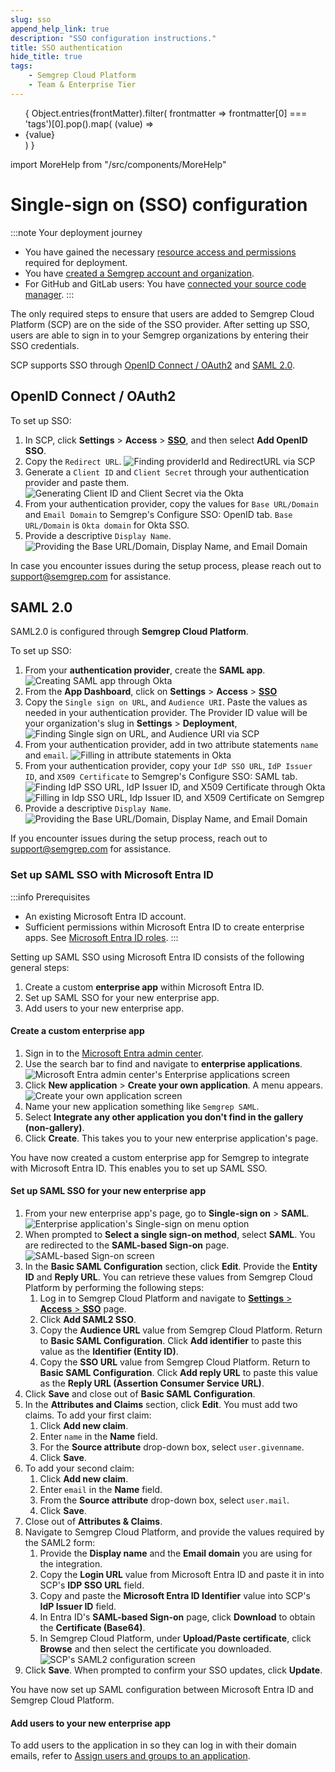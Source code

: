 ```yaml
---
slug: sso
append_help_link: true
description: "SSO configuration instructions."
title: SSO authentication 
hide_title: true
tags:
    - Semgrep Cloud Platform
    - Team & Enterprise Tier
---
```


<ul id="tag__badge-list">
{
Object.entries(frontMatter).filter(
    frontmatter => frontmatter[0] === 'tags')[0].pop().map(
    (value) => <li class='tag__badge-item'>{value}</li> )
}
</ul>

import MoreHelp from "/src/components/MoreHelp"

# Single-sign on (SSO) configuration


:::note Your deployment journey
- You have gained the necessary [resource access and permissions](/deployment/checklist) required for deployment.
- You have [created a Semgrep account and organization](/deployment/create-account-and-orgs). 
- For GitHub and GitLab users: You have [connected your source code manager](/deployment/connect-scm).
:::

The only required steps to ensure that users are added to Semgrep Cloud Platform (SCP) are on the side of the SSO provider. After setting up SSO, users are able to sign in to your Semgrep organizations by entering their SSO credentials.

SCP supports SSO through [OpenID Connect / OAuth2](#openid-connect--oauth2) and [SAML 2.0](#saml-20).

## OpenID Connect / OAuth2

To set up SSO:

1. In SCP, click **Settings** > **Access** > **[SSO](https://semgrep.dev/orgs/-/settings/access/sso)**, and then select **Add OpenID SSO**.
2. Copy the `Redirect URL`.
    ![Finding providerId and RedirectURL via SCP](/img/sso-redirect-url.png "Finding Provider ID and RedirectURI via SCP")
3. Generate a `Client ID` and `Client Secret` through your authentication provider and paste them.
    ![Generating Client ID and Client Secret via the Okta](/img/sso-clientID-clientSecret.png "Generating Client ID and Client Secret through Okta")
4. From your authentication provider, copy the values for `Base URL/Domain` and `Email Domain` to Semgrep's Configure SSO: OpenID tab. `Base URL/Domain` is `Okta domain` for Okta SSO.
5. Provide a descriptive `Display Name`.
    ![Providing the Base URL/Domain, Display Name, and Email Domain](/img/sso-display-name.png "Providing the Base URL/Domain, Display Name, and Email Domain")

In case you encounter issues during the setup process, please reach out to [support@semgrep.com](mailto:support@semgrep.com) for assistance.

## SAML 2.0

SAML2.0 is configured through **Semgrep Cloud Platform**. 

To set up SSO:

1. From your **authentication provider**, create the **SAML app**.
    ![Creating SAML app through Okta](/img/saml-creating-app.png "Creating SAML app through Okta")
2. From the **App Dashboard**, click on **Settings** > **Access** > **[SSO](https://semgrep.dev/orgs/-/settings/access/sso)**
3. Copy the `Single sign on URL`, and `Audience URI`. Paste the values as needed in your authentication provider. The Provider ID value will be your organization's slug in **Settings** > **Deployment**,
    ![Finding Single sign on URL, and Audience URI via SCP](/img/saml-copy-urls.png "Finding Single sign on URL, and Audience URI via SCP")
4. From your authentication provider, add in two attribute statements `name` and `email`.
    ![Filling in attribute statements in Okta](/img/saml-attribute-statements.png "Filling in attribute statements through Okta")
5. From your authentication provider, copy your `IdP SSO URL`, `IdP Issuer ID`, and `X509 Certificate` to Semgrep's Configure SSO: SAML tab.
    ![Finding IdP SSO URL, IdP Issuer ID, and X509 Certificate through Okta](/img/saml-copy-IdPSSO-IdPID-and-X509.png "Finding IdP SSO URL, IdP Issuer ID, and X509 Certificate through Okta")
    ![Filling in Idp SSO URL, Idp Issuer ID, and X509 Certificate on Semgrep](/img/saml-filling-IdpSSO-IdpID-X509.png "Filling in Idp SSO URL, Idp Issuer ID, and X509 Certificate on Semgrep")
6. Provide a descriptive `Display Name`.
    ![Providing the Base URL/Domain, Display Name, and Email Domain](/img/sso-display-name.png "Providing the Base URL/Domain, Display Name, and Email Domain")

If you encounter issues during the setup process, reach out to [support@semgrep.com](mailto:support@semgrep.com) for assistance.

### Set up SAML SSO with Microsoft Entra ID

<!--
Semgrep Cloud Platform doesn't have an integration app in Microsoft Entra ID the way it does with Slack and GitHub.
So, the user has to create a custom app (integration) for SAML SSO.
We only use SOME steps in the documentation for Azure, so we'll have to make our own guide.

The following references are used:

-->

:::info Prerequisites
* An existing Microsoft Entra ID account.
* Sufficient permissions within Microsoft Entra ID to create enterprise apps. See [Microsoft Entra ID roles](https://learn.microsoft.com/en-us/azure/active-directory/roles/permissions-reference).
:::

Setting up SAML SSO using Microsoft Entra ID consists of the following general steps:

1. Create a custom **enterprise app** within Microsoft Entra ID.
2. Set up SAML SSO for your new enterprise app.
3. Add users to your new enterprise app.

#### Create a custom enterprise app

<!-- Rather than using portal.azure.com, which takes us to Azure Dashboard, sign in straight away to Microsoft Entra ID -->

1. Sign in to the [Microsoft Entra admin center](https://entra.microsoft.com/).
2. Use the search bar to find and navigate to **enterprise applications**.
   ![Microsoft Entra admin center's Enterprise applications screen](/img/entra-1.png#md-width)
3. Click **New application** > **Create your own application**. A menu appears.
   ![Create your own application screen](/img/entra-2.png#md-width)
4. Name your new application something like `Semgrep SAML`.
5. Select **Integrate any other application you don't find in the gallery (non-gallery)**.
6. Click **Create**. This takes you to your new enterprise application's page.

You have now created a custom enterprise app for Semgrep to integrate with Microsoft Entra ID. This enables you to set up SAML SSO.

#### Set up SAML SSO for your new enterprise app

1. From your new enterprise app's page, go to **Single-sign on** > **SAML**. 
   ![Enterprise application's Single-sign on menu option](/img/entra-3.png#md-width)
2. When prompted to **Select a single sign-on method**, select **SAML**. You are redirected to the **SAML-based Sign-on** page.
   ![SAML-based Sign-on screen](/img/entra-4.png#md-width)
3. In the **Basic SAML Configuration** section, click **Edit**. Provide the **Entity ID** and **Reply URL**. You can retrieve these values from Semgrep Cloud Platform by performing the following steps:
    1. Log in to Semgrep Cloud Platform and navigate to [**Settings** > **Access** > **SSO**](https://semgrep.dev/orgs/-/settings/access/sso) page. 
    2. Click **Add SAML2 SSO**.
    3. Copy the **Audience URL** value from Semgrep Cloud Platform. Return to **Basic SAML Configuration**. Click **Add identifier** to paste this value as the **Identifier (Entity ID)**.
    4. Copy the **SSO URL** value from Semgrep Cloud Platform. Return to **Basic SAML Configuration**. Click **Add reply URL** to paste this value as the **Reply URL (Assertion Consumer Service URL)**.
4. Click **Save** and close out of **Basic SAML Configuration**.
5. In the **Attributes and Claims** section, click **Edit**. You must add two claims. To add your first claim:
    1. Click **Add new claim**.
    2. Enter `name` in the **Name** field.
    3. For the **Source attribute** drop-down box, select `user.givenname`.
    4. Click **Save**.
6. To add your second claim:
    1. Click **Add new claim**.
    2. Enter `email` in the **Name** field.
    3. From the **Source attribute** drop-down box, select `user.mail`.
    4. Click **Save**.
7. Close out of **Attributes & Claims**.
8. Navigate to Semgrep Cloud Platform, and provide the values required by the SAML2 form:
    1. Provide the **Display name** and the **Email domain** you are using for the integration.
    2. Copy the **Login URL** value from Microsoft Entra ID and paste it in into SCP's **IDP SSO URL** field.
    3. Copy and paste the **Microsoft Entra ID Identifier** value into SCP's **IdP Issuer ID** field.
    4. In Entra ID's **SAML-based Sign-on** page, click **Download** to obtain the **Certificate (Base64)**.
    5. In Semgrep Cloud Platform, under **Upload/Paste certificate**, click **Browse** and then select the certificate you downloaded.
   ![SCP's SAML2 configuration screen](/img/entra-5.png#md-width)
 9.  Click **Save**. When prompted to confirm your SSO updates, click **Update**.

You have now set up SAML configuration between Microsoft Entra ID and Semgrep Cloud Platform.

#### Add users to your new enterprise app

To add users to the application in so they can log in with their domain emails, refer to [Assign users and groups to an application](https://learn.microsoft.com/en-us/azure/active-directory/manage-apps/assign-user-or-group-access-portal).

<MoreHelp />
